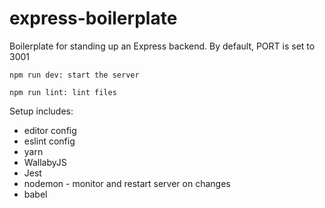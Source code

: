 # express-boilerplate
Boilerplate for standing up an Express backend.  By default, PORT is set to 3001

`npm run dev: start the server`

`npm run lint: lint files`

Setup includes:
* editor config
* eslint config
* yarn
* WallabyJS
* Jest
* nodemon - monitor and restart server on changes
* babel
